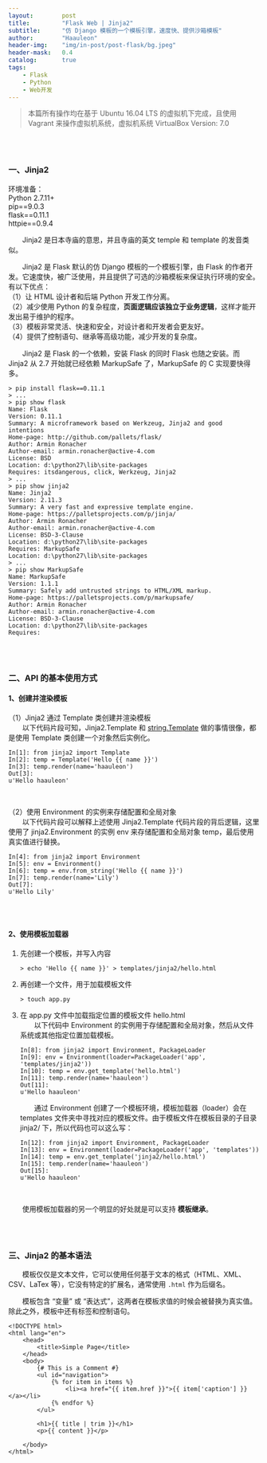 ```yaml
---
layout:        post
title:         "Flask Web | Jinja2"
subtitle:      "仿 Django 模板的一个模板引擎，速度快、提供沙箱模板"
author:        "Haauleon"
header-img:    "img/in-post/post-flask/bg.jpeg"
header-mask:   0.4
catalog:       true
tags:
    - Flask
    - Python
    - Web开发
---
```


> 本篇所有操作均在基于 Ubuntu 16.04 LTS 的虚拟机下完成，且使用 Vagrant 来操作虚拟机系统，虚拟机系统 VirtualBox Version: 7.0 

<br>
<br>

### 一、Jinja2
环境准备：     
Python 2.7.11+      
pip==9.0.3     
flask==0.11.1   
httpie==0.9.4     

&emsp;&emsp;Jinja2 是日本寺庙的意思，并且寺庙的英文 temple 和 template 的发音类似。       

&emsp;&emsp;Jinja2 是 Flask 默认的仿 Django 模板的一个模板引擎，由 Flask 的作者开发。它速度快，被广泛使用，并且提供了可选的沙箱模板来保证执行环境的安全。有以下优点：    
（1）让 HTML 设计者和后端 Python 开发工作分离。    
（2）减少使用 Python 的复杂程度，**页面逻辑应该独立于业务逻辑**，这样才能开发出易于维护的程序。    
（3）模板非常灵活、快速和安全，对设计者和开发者会更友好。    
（4）提供了控制语句、继承等高级功能，减少开发的复杂度。     

&emsp;&emsp;Jinja2 是 Flask 的一个依赖，安装 Flask 的同时 Flask 也随之安装。而 Jinja2 从 2.7 开始就已经依赖 MarkupSafe 了，MarkupSafe 的 C 实现要快得多。           
```
> pip install flask==0.11.1
> ...
> pip show flask
Name: Flask
Version: 0.11.1
Summary: A microframework based on Werkzeug, Jinja2 and good intentions
Home-page: http://github.com/pallets/flask/
Author: Armin Ronacher
Author-email: armin.ronacher@active-4.com
License: BSD
Location: d:\python27\lib\site-packages
Requires: itsdangerous, click, Werkzeug, Jinja2
> ...
> pip show jinja2
Name: Jinja2
Version: 2.11.3
Summary: A very fast and expressive template engine.
Home-page: https://palletsprojects.com/p/jinja/
Author: Armin Ronacher
Author-email: armin.ronacher@active-4.com
License: BSD-3-Clause
Location: d:\python27\lib\site-packages
Requires: MarkupSafe
Location: d:\python27\lib\site-packages 
> ...
> pip show MarkupSafe
Name: MarkupSafe
Version: 1.1.1
Summary: Safely add untrusted strings to HTML/XML markup.
Home-page: https://palletsprojects.com/p/markupsafe/
Author: Armin Ronacher
Author-email: armin.ronacher@active-4.com
License: BSD-3-Clause
Location: d:\python27\lib\site-packages
Requires: 
```

<br>
<br>

### 二、API 的基本使用方式
#### 1、创建并渲染模板
（1）Jinja2 通过 Template 类创建并渲染模板       
&emsp;&emsp;以下代码片段可知，Jinja2.Template 和 [string.Template](https://haauleon.gitee.io/2022/11/22/flask-template/) 做的事情很像，都是使用 Template 类创建一个对象然后实例化。      
```
In[1]: from jinja2 import Template
In[2]: temp = Template('Hello {{ name }}')
In[3]: temp.render(name='haauleon')
Out[3]: 
u'Hello haauleon'
```

<br>

（2）使用 Environment 的实例来存储配置和全局对象   
&emsp;&emsp;以下代码片段可以解释上述使用 Jinja2.Template 代码片段的背后逻辑，这里使用了 jinja2.Environment 的实例 env 来存储配置和全局对象 temp，最后使用真实值进行替换。           
```
In[4]: from jinja2 import Environment
In[5]: env = Environment()
In[6]: temp = env.from_string('Hello {{ name }}')
In[7]: temp.render(name='Lily')
Out[7]: 
u'Hello Lily'
```

<br>
<br>

#### 2、使用模板加载器
1. 先创建一个模板，并写入内容     
    ```
    > echo 'Hello {{ name }}' > templates/jinja2/hello.html
    ```
2. 再创建一个文件，用于加载模板文件     
    ```
    > touch app.py
    ```
3. 在 app.py 文件中加载指定位置的模板文件 hello.html     
    &emsp;&emsp;以下代码中 Environment 的实例用于存储配置和全局对象，然后从文件系统或其他指定位置加载模板。
    ```
    In[8]: from jinja2 import Environment, PackageLoader
    In[9]: env = Environment(loader=PackageLoader('app', 'templates/jinja2'))
    In[10]: temp = env.get_template('hello.html')
    In[11]: temp.render(name='haauleon')
    Out[11]: 
    u'Hello haauleon'
    ```
    &emsp;&emsp;通过 Environment 创建了一个模板环境，模板加载器（loader）会在 templates 文件夹中寻找对应的模板文件。由于模板文件在模板目录的子目录 jinja2/ 下，所以代码也可以这么写：    
    ```
    In[12]: from jinja2 import Environment, PackageLoader
    In[13]: env = Environment(loader=PackageLoader('app', 'templates'))
    In[14]: temp = env.get_template('jinja2/hello.html')
    In[15]: temp.render(name='haauleon')
    Out[15]: 
    u'Hello haauleon'
    ```

<br>

&emsp;&emsp;使用模板加载器的另一个明显的好处就是可以支持 **模板继承**。     

<br>
<br>

### 三、Jinja2 的基本语法
&emsp;&emsp;模板仅仅是文本文件，它可以使用任何基于文本的格式（HTML、XML、CSV、LaTex 等），它没有特定的扩展名，通常使用 `.html` 作为后缀名。     

&emsp;&emsp;模板包含 “变量” 或 “表达式”，这两者在模板求值的时候会被替换为真实值。除此之外，模板中还有标签和控制语句。      
```
<!DOCTYPE html>
<html lang="en">
    <head>
        <title>Simple Page</title>
    </head>
    <body>
        {# This is a Comment #}
        <ul id="navigation">
            {% for item in items %}
                <li><a href="{{ item.href }}">{{ item['caption'] }}</a></li>
            {% endfor %}
        </ul>

        <h1>{{ title | trim }}</h1>
        <p>{{ content }}</p>

    </body>
</html>
```

